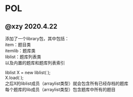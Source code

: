 # POL

## @xzy 2020.4.22
添加了一个library包，其中包括：  
item：题目类  
itemlib：题库类   
liblist：题库列表类  
以及内置的题库和题库列表索引    

liblist X = new liblist( );  
X.load( );  
之后X的liblist成员（arraylist类型）就会包含所有已经存档的题库  
每个题库的lib成员（arraylist类型）包含题库中所有的题目  



